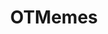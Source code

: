---
title: OTMemes
crosslinks:
- PrequelMemes
- SequelMemes
- equelMemes
- anthologymemes
- The_Donald
- EmpireDidNothingWrong
- midquelmemes
- Chinese_Bootleg_Memes
- raimimemes
- BannedFromThe_Donald
- xkcd
- starwarsmemes
- EnoughTrumpSpam
- startrek
- 4PanelCringe
- 2edgy4me
- furry_irl
- youclickedthelink
- sadcringe
---